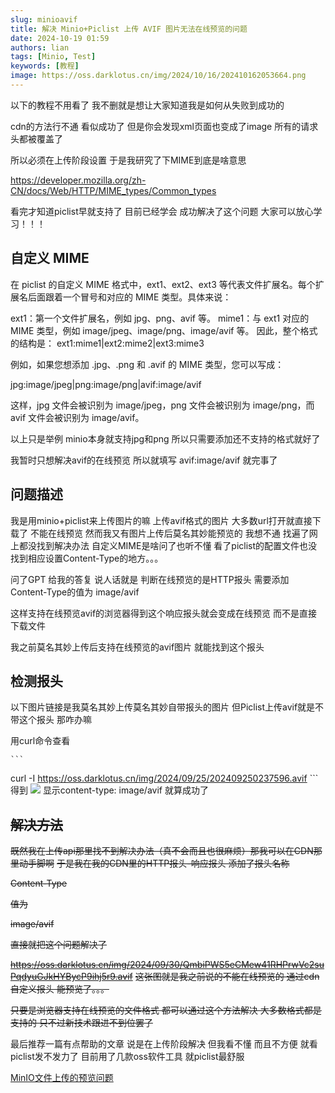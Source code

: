 ```yaml
---
slug: minioavif
title: 解决 Minio+Piclist 上传 AVIF 图片无法在线预览的问题
date: 2024-10-19 01:59
authors: lian
tags: [Minio, Test]
keywords: [教程]
image: https://oss.darklotus.cn/img/2024/10/16/202410162053664.png
---
```

以下的教程不用看了 我不删就是想让大家知道我是如何从失败到成功的 

cdn的方法行不通 看似成功了 但是你会发现xml页面也变成了image 所有的请求头都被覆盖了 

所以必须在上传阶段设置 于是我研究了下MIME到底是啥意思

https://developer.mozilla.org/zh-CN/docs/Web/HTTP/MIME_types/Common_types

看完才知道piclist早就支持了 目前已经学会 成功解决了这个问题 大家可以放心学习！！！

<!-- truncate -->



## 自定义 MIME

在 piclist 的自定义 MIME 格式中，ext1、ext2、ext3 等代表文件扩展名。每个扩展名后面跟着一个冒号和对应的 MIME 类型。具体来说：

ext1：第一个文件扩展名，例如 jpg、png、avif 等。
mime1：与 ext1 对应的 MIME 类型，例如 image/jpeg、image/png、image/avif 等。
因此，整个格式的结构是：
ext1:mime1|ext2:mime2|ext3:mime3

例如，如果您想添加 .jpg、.png 和 .avif 的 MIME 类型，您可以写成：

jpg:image/jpeg|png:image/png|avif:image/avif

这样，jpg 文件会被识别为 image/jpeg，png 文件会被识别为 image/png，而 avif 文件会被识别为 image/avif。

以上只是举例 minio本身就支持jpg和png 所以只需要添加还不支持的格式就好了 

我暂时只想解决avif的在线预览 所以就填写
avif:image/avif
就完事了

## 问题描述

我是用minio+piclist来上传图片的嘛 上传avif格式的图片 大多数url打开就直接下载了 不能在线预览 然而我又有图片上传后莫名其妙能预览的 我想不通 找遍了网上都没找到解决办法 自定义MIME是啥问了也听不懂 看了piclist的配置文件也没找到相应设置Content-Type的地方。。。

问了GPT 给我的答复 说人话就是 判断在线预览的是HTTP报头 需要添加Content-Type的值为 image/avif

这样支持在线预览avif的浏览器得到这个响应报头就会变成在线预览 而不是直接下载文件

我之前莫名其妙上传后支持在线预览的avif图片 就能找到这个报头 


## 检测报头

以下图片链接是我莫名其妙上传莫名其妙自带报头的图片 但Piclist上传avif就是不带这个报头 那咋办嘛 

用curl命令查看

    ```
curl -I https://oss.darklotus.cn/img/2024/09/25/202409250237596.avif
    ```
得到
![](https://oss.darklotus.cn/img/2024/10/19/WX20241019-015048@2x.avif)
显示content-type: image/avif 就算成功了

## ~~解决方法~~

~~既然我在上传api那里找不到解决办法（真不会而且也很麻烦）那我可以在CDN那里动手脚啊~~
~~于是我在我的CDN里的HTTP报头-响应报头 添加了报头名称~~

~~Content-Type~~

~~值为~~

~~image/avif~~

~~直接就把这个问题解决了~~

~~https://oss.darklotus.cn/img/2024/09/30/QmbiPWS5eCMew41RHPrwVc2suPqdyuGJkHYBycP9ihj5r9.avif~~
~~这张图就是我之前说的不能在线预览的 通过cdn自定义报头 能预览了。。。~~

~~只要是浏览器支持在线预览的文件格式 都可以通过这个方法解决 大多数格式都是支持的 只不过新技术跟进不到位罢了~~

最后推荐一篇有点帮助的文章 说是在上传阶段解决 但我看不懂 而且不方便 就看piclist发不发力了 目前用了几款oss软件工具 就piclist最舒服

[MinIO文件上传的预览问题](https://blog.csdn.net/qq_44038822/article/details/138656016)

